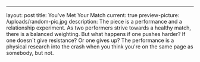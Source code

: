 ---
layout: post
title: You've Met Your Match
current: true
preview-picture: /uploads/random-pic.jpg
description: The piece is a performance and a relationship experiment. As two performers strive towards a healthy match, there is a balanced weighting. But what happens if one pushes harder?  If one doesn´t give resistance? Or one gives up? The performance is a physical research into the crash when you think you're on the same page as somebody, but not.
